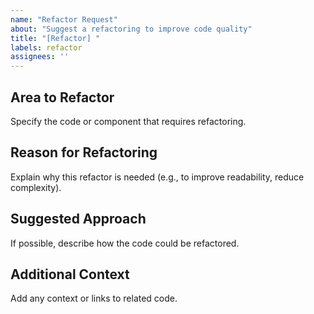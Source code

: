 ```yaml
---
name: "Refactor Request"
about: "Suggest a refactoring to improve code quality"
title: "[Refactor] "
labels: refactor
assignees: ''
---
```


## Area to Refactor
Specify the code or component that requires refactoring.

## Reason for Refactoring
Explain why this refactor is needed (e.g., to improve readability, reduce complexity).

## Suggested Approach
If possible, describe how the code could be refactored.

## Additional Context
Add any context or links to related code.
